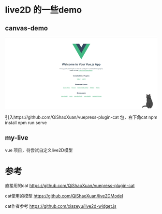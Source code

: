 # live2D 的一些demo

## canvas-demo

![cat.jpg](imgs/cat.png)

引入https://github.com/QiShaoXuan/vuepress-plugin-cat 包，右下角cat 
npm install
npm run serve

## my-live

vue 项目，待尝试自定义live2D模型


# 参考

直接用的cat https://github.com/QiShaoXuan/vuepress-plugin-cat

cat使用的模型 https://github.com/QiShaoXuan/live2DModel

cat作者参考 https://github.com/xiazeyu/live2d-widget.js